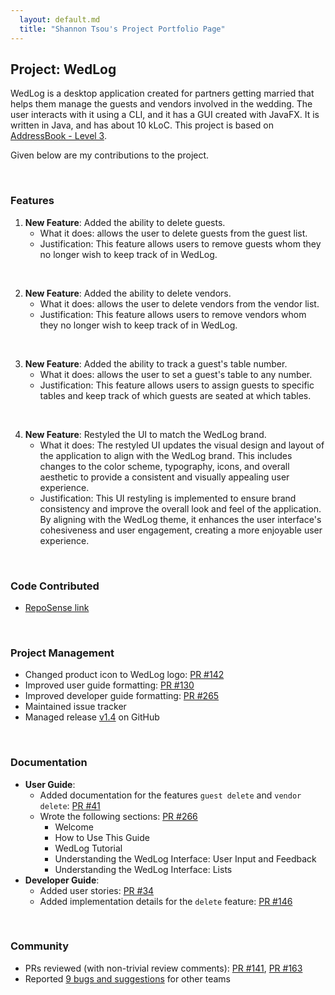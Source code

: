 ```yaml
---
  layout: default.md
  title: "Shannon Tsou's Project Portfolio Page"
---
```


## Project: WedLog

WedLog is a desktop application created for partners getting married that helps them manage the guests and vendors involved in the wedding. The user interacts with it using a CLI, and it has a GUI created with JavaFX. It is written in Java, and has about 10 kLoC. This project is based on [AddressBook - Level 3](https://se-education.org/addressbook-level3/).

Given below are my contributions to the project.

<br>

### Features 

1. **New Feature**: Added the ability to delete guests.
   * What it does: allows the user to delete guests from the guest list.
   * Justification: This feature allows users to remove guests whom they no longer wish to keep track of in WedLog.

<br>

2. **New Feature**: Added the ability to delete vendors.
   * What it does: allows the user to delete vendors from the vendor list.
   * Justification: This feature allows users to remove vendors whom they no longer wish to keep track of in WedLog.

<br>

3. **New Feature**: Added the ability to track a guest's table number.
   * What it does: allows the user to set a guest's table to any number.
   * Justification: This feature allows users to assign guests to specific tables and keep track of which guests are seated at which tables.

<br>

4. **New Feature**: Restyled the UI to match the WedLog brand.
   * What it does: The restyled UI updates the visual design and layout of the application to align with the WedLog brand. This includes changes to the color scheme, typography, icons, and overall aesthetic to provide a consistent and visually appealing user experience. 
   * Justification: This UI restyling is implemented to ensure brand consistency and improve the overall look and feel of the application. By aligning with the WedLog theme, it enhances the user interface's cohesiveness and user engagement, creating a more enjoyable user experience.

<br>

### Code Contributed

* [RepoSense link](https://nus-cs2103-ay2324s1.github.io/tp-dashboard/?search=tllshan&breakdown=true)

<br>

### Project Management

* Changed product icon to WedLog logo: [PR #142](https://github.com/AY2324S1-CS2103T-F11-2/tp/pull/142)
* Improved user guide formatting: [PR #130](https://github.com/AY2324S1-CS2103T-F11-2/tp/pull/130) 
* Improved developer guide formatting: [PR #265](https://github.com/AY2324S1-CS2103T-F11-2/tp/pull/265)
* Maintained issue tracker
* Managed release [v1.4](https://github.com/AY2324S1-CS2103T-F11-2/tp/releases/tag/v1.4) on GitHub

<br>

### Documentation

* **User Guide**:
  * Added documentation for the features `guest delete` and `vendor delete`: [PR #41](https://github.com/AY2324S1-CS2103T-F11-2/tp/pull/41)
  * Wrote the following sections: [PR #266](https://github.com/AY2324S1-CS2103T-F11-2/tp/pull/266)
    * Welcome
    * How to Use This Guide
    * WedLog Tutorial
    * Understanding the WedLog Interface: User Input and Feedback
    * Understanding the WedLog Interface: Lists
* **Developer Guide**:
  * Added user stories: [PR #34](https://github.com/AY2324S1-CS2103T-F11-2/tp/pull/34)
  * Added implementation details for the `delete` feature: [PR #146](https://github.com/AY2324S1-CS2103T-F11-2/tp/pull/146)

<br>

### Community

* PRs reviewed (with non-trivial review comments): [PR #141](https://github.com/AY2324S1-CS2103T-F11-2/tp/pull/141), [PR #163](https://github.com/AY2324S1-CS2103T-F11-2/tp/pull/163)
* Reported [9 bugs and suggestions](https://github.com/tllshan/ped/issues) for other teams
